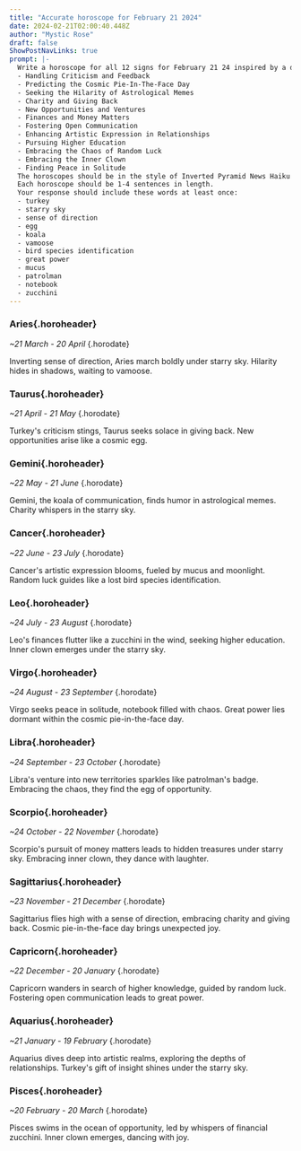 ```yaml
---
title: "Accurate horoscope for February 21 2024"
date: 2024-02-21T02:00:40.448Z
author: "Mystic Rose"
draft: false
ShowPostNavLinks: true
prompt: |-
  Write a horoscope for all 12 signs for February 21 24 inspired by a different focus for each. Ensure you do not include the focus in the response:
  - Handling Criticism and Feedback
  - Predicting the Cosmic Pie-In-The-Face Day
  - Seeking the Hilarity of Astrological Memes
  - Charity and Giving Back
  - New Opportunities and Ventures
  - Finances and Money Matters
  - Fostering Open Communication
  - Enhancing Artistic Expression in Relationships
  - Pursuing Higher Education
  - Embracing the Chaos of Random Luck
  - Embracing the Inner Clown
  - Finding Peace in Solitude
  The horoscopes should be in the style of Inverted Pyramid News Haiku and the mood of possessive
  Each horoscope should be 1-4 sentences in length.
  Your response should include these words at least once:
  - turkey
  - starry sky
  - sense of direction
  - egg
  - koala
  - vamoose
  - bird species identification
  - great power
  - mucus
  - patrolman
  - notebook
  - zucchini
---
```


### Aries{.horoheader}

*~21 March - 20 April*
{.horodate}

Inverting sense of direction, Aries march boldly under starry sky. Hilarity hides in shadows, waiting to vamoose.


### Taurus{.horoheader}

*~21 April - 21 May*
{.horodate}

Turkey's criticism stings, Taurus seeks solace in giving back. New opportunities arise like a cosmic egg.


### Gemini{.horoheader}

*~22 May - 21 June*
{.horodate}

Gemini, the koala of communication, finds humor in astrological memes. Charity whispers in the starry sky.


### Cancer{.horoheader}

*~22 June - 23 July*
{.horodate}

Cancer's artistic expression blooms, fueled by mucus and moonlight. Random luck guides like a lost bird species identification.


### Leo{.horoheader}

*~24 July - 23 August*
{.horodate}

Leo's finances flutter like a zucchini in the wind, seeking higher education. Inner clown emerges under the starry sky.


### Virgo{.horoheader}

*~24 August - 23 September*
{.horodate}

Virgo seeks peace in solitude, notebook filled with chaos. Great power lies dormant within the cosmic pie-in-the-face day.


### Libra{.horoheader}

*~24 September - 23 October*
{.horodate}

Libra's venture into new territories sparkles like patrolman's badge. Embracing the chaos, they find the egg of opportunity.


### Scorpio{.horoheader}

*~24 October - 22 November*
{.horodate}

Scorpio's pursuit of money matters leads to hidden treasures under starry sky. Embracing inner clown, they dance with laughter.


### Sagittarius{.horoheader}

*~23 November - 21 December*
{.horodate}

Sagittarius flies high with a sense of direction, embracing charity and giving back. Cosmic pie-in-the-face day brings unexpected joy.


### Capricorn{.horoheader}

*~22 December - 20 January*
{.horodate}

Capricorn wanders in search of higher knowledge, guided by random luck. Fostering open communication leads to great power.


### Aquarius{.horoheader}

*~21 January - 19 February*
{.horodate}

Aquarius dives deep into artistic realms, exploring the depths of relationships. Turkey's gift of insight shines under the starry sky.


### Pisces{.horoheader}

*~20 February - 20 March*
{.horodate}

Pisces swims in the ocean of opportunity, led by whispers of financial zucchini. Inner clown emerges, dancing with joy.

